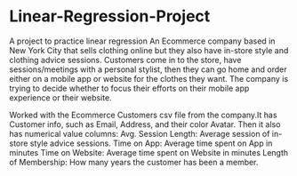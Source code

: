 # Linear-Regression-Project
A project to practice linear regression
An Ecommerce company based in New York City that sells clothing online but they also have in-store style and clothing advice sessions.
Customers come in to the store, have sessions/meetings with a personal stylist, then they can go home and order either on a mobile app or website for the 
clothes they want.
The company is trying to decide whether to focus their efforts on their mobile app experience or their website.

Worked with the Ecommerce Customers csv file from the company.It has Customer info, such as Email, Address, and their color Avatar. 
Then it also has numerical value columns:
Avg. Session Length: Average session of in-store style advice sessions.
Time on App: Average time spent on App in minutes
Time on Website: Average time spent on Website in minutes
Length of Membership: How many years the customer has been a member.
